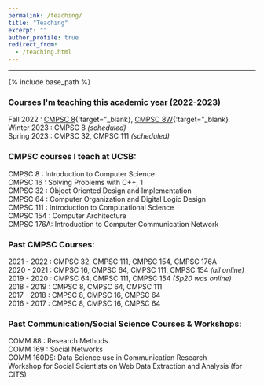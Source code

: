 ```yaml
---
permalink: /teaching/
title: "Teaching"
excerpt: ""
author_profile: true
redirect_from: 
  - /teaching.html
---
```


-----
{% include base_path %}

### Courses I'm teaching this academic year (2022-2023)
Fall   2022 : [CMPSC 8](){:target="_blank}, [CMPSC 8W](){:target="_blank}<br>
Winter 2023 : CMPSC 8 *(scheduled)*<br>
Spring 2023 : CMPSC 32, CMPSC 111 *(scheduled)*<br>

### CMPSC courses I teach at UCSB:
CMPSC 8   : Introduction to Computer Science<br>
CMPSC 16  : Solving Problems with C++, 1<br>
CMPSC 32  : Object Oriented Design and Implementation<br>
CMPSC 64  : Computer Organization and Digital Logic Design<br>
CMPSC 111 : Introduction to Computational Science<br>
CMPSC 154 : Computer Architecture<br>
CMPSC 176A: Introduction to Computer Communication Network<br>

<div class="less_important_text">
<h3>Past CMPSC Courses:</h3>
<p>
2021 - 2022 : CMPSC 32, CMPSC 111, CMPSC 154, CMPSC 176A<br>
2020 - 2021 : CMPSC 16, CMPSC 64, CMPSC 111, CMPSC 154 <em>(all online)</em><br>
2019 - 2020 : CMPSC 64, CMPSC 111, CMPSC 154 <em>(Sp20 was online)</em><br>
2018 - 2019 : CMPSC 8, CMPSC 64, CMPSC 111<br>
2017 - 2018 : CMPSC 8, CMPSC 16, CMPSC 64<br>
2016 - 2017 : CMPSC 8, CMPSC 16, CMPSC 64<br>
</p>
<h3>Past Communication/Social Science Courses & Workshops:</h3>
<p>
COMM 88   : Research Methods <br>
COMM 169  : Social Networks <br>
COMM 160DS: Data Science use in Communication Research <br>
Workshop for Social Scientists on Web Data Extraction and Analysis (for CITS)<br>
</p></div>

